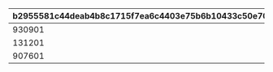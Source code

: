 |b2955581c44deab4b8c1715f7ea6c4403e75b6b10433c50e70f67daddffe581a|fb930526361a5c3856aa667e7af7f211fe5fdc1672a64a5d813b86eb78adb07a|ec0870acfc16b2dacd5d8b7df3de81c6913553d194bef3b82b4075a06528da98|
| --- | --- | --- |
|930901|0|10146|
|131201|0|10148|
|907601|0|10152|